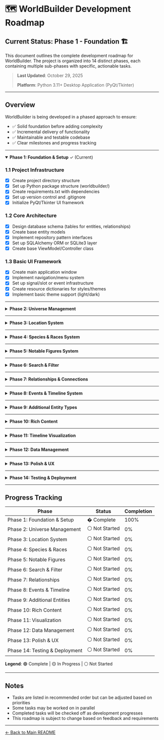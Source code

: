 # 🗺️ WorldBuilder Development Roadmap

## Current Status: **Phase 1 - Foundation** 🏗️

This document outlines the complete development roadmap for WorldBuilder. The project is organized into 14 distinct phases, each containing multiple sub-phases with specific, actionable tasks.

> **Last Updated**: October 29, 2025
> 
> **Platform**: Python 3.11+ Desktop Application (PyQt/Tkinter)

---

## Overview

WorldBuilder is being developed in a phased approach to ensure:
- ✅ Solid foundation before adding complexity
- ✅ Incremental delivery of functionality
- ✅ Maintainable and testable codebase
- ✅ Clear milestones and progress tracking

---

<details open>
<summary><b>Phase 1: Foundation & Setup</b> ✓ (Current)</summary>

### 1.1 Project Infrastructure
- [x] Create project directory structure
- [x] Set up Python package structure (worldbuilder/)
- [x] Create requirements.txt with dependencies
- [x] Set up version control and .gitignore
- [x] Initialize PyQt/Tkinter UI framework

### 1.2 Core Architecture
- [x] Design database schema (tables for entities, relationships)
- [x] Create base entity models
- [x] Implement repository pattern interfaces
- [x] Set up SQLAlchemy ORM or SQLite3 layer
- [x] Create base ViewModel/Controller class

### 1.3 Basic UI Framework
- [x] Create main application window
- [x] Implement navigation/menu system
- [x] Set up signal/slot or event infrastructure
- [x] Create resource dictionaries for styles/themes
- [x] Implement basic theme support (light/dark)

</details>

---

<details>
<summary><b>Phase 2: Universe Management</b></summary>

### 2.1 Universe CRUD
- [ ] Create Universe model and database table
- [ ] Implement UniverseRepository with CRUD methods
- [ ] Create UniverseService for business logic
- [ ] Create Universe creation dialog/view
- [ ] Implement Universe selection/switching
- [ ] Add Universe edit functionality
- [ ] Add Universe deletion with confirmation

### 2.2 Universe UI
- [ ] Design Universe management view (PyQt/Tkinter widget)
- [ ] Create Universe list view/grid
- [ ] Implement Universe details panel
- [ ] Add recent universes list
- [ ] Create Universe settings page

</details>

---

<details>
<summary><b>Phase 3: Location System</b></summary>

### 3.1 Location Data Layer
- [ ] Create Location model with parent reference
- [ ] Design location hierarchy database schema (self-referencing)
- [ ] Implement LocationRepository with hierarchy methods
- [ ] Create LocationService for business logic
- [ ] Add location parent-child relationship methods
- [ ] Create location type enumeration (Continent, Region, City, Building, etc.)

### 3.2 Location CRUD Operations
- [ ] Implement Create Location functionality
- [ ] Implement Read/View Location details
- [ ] Implement Update Location functionality
- [ ] Implement Delete Location (with cascade options)
- [ ] Add location parent selection/assignment

### 3.3 Location UI
- [ ] Create Location list view
- [ ] Design Location detail editor dialog
- [ ] Implement hierarchical tree widget for locations
- [ ] Add location type selector
- [ ] Create location parent picker
- [ ] Implement location breadcrumb navigation
- [ ] Add expand/collapse tree functionality

</details>

---

<details>
<summary><b>Phase 4: Species & Races System</b></summary>

### 4.1 Species Data Layer
- [ ] Create Species/Race model
- [ ] Implement species type classification (sentient, non-sentient, magical, etc.)
- [ ] Add species attributes (physical traits, average lifespan, size, etc.) as JSON
- [ ] Create species abilities and special characteristics
- [ ] Implement SpeciesRepository with query methods
- [ ] Create SpeciesService for business logic
- [ ] Add default "Human" species to new universes

### 4.2 Species CRUD Operations
- [ ] Implement Create Species functionality
- [ ] Implement Read/View Species details
- [ ] Implement Update Species functionality
- [ ] Implement Delete Species functionality (with safeguards)
- [ ] Add species templates (common fantasy/sci-fi races)

### 4.3 Species UI
- [ ] Create Species list view (table/grid)
- [ ] Design Species detail editor dialog
- [ ] Add species trait/attribute editor
- [ ] Implement species image/illustration support
- [ ] Create species comparison view

</details>

---

<details>
<summary><b>Phase 5: Notable Figures System</b></summary>

### 5.1 Figure Data Layer
- [ ] Create Notable Figure model
- [ ] Add species assignment field (defaults to Human)
- [ ] Implement NotableFigureRepository with query methods
- [ ] Create NotableFigureService for business logic
- [ ] Add figure-location relationships
- [ ] Create figure attribute fields (age, occupation, etc.)
- [ ] Implement species-specific attributes for figures

### 5.2 Figure CRUD Operations
- [ ] Implement Create Figure functionality
- [ ] Implement Read/View Figure details
- [ ] Implement Update Figure functionality
- [ ] Implement Delete Figure functionality
- [ ] Add figure image/portrait support
- [ ] Add species selection/assignment during figure creation

### 5.3 Figure UI
- [ ] Create Figure list view (table/grid/card view)
- [ ] Design Figure detail editor dialog
- [ ] Add species indicator/badge in figure lists
- [ ] Implement Figure search/filter (including by species)
- [ ] Add Figure card/tile view option
- [ ] Create Figure relationship visualizer widget
- [ ] Add species-specific field display based on assigned species

</details>

---

<details>
<summary><b>Phase 6: Search & Filter</b></summary>

### 6.1 Basic Search
- [ ] Implement global text search across entities
- [ ] Create search results view widget
- [ ] Add search by entity type filter
- [ ] Implement search highlighting in results
- [ ] Create SearchService for query logic

### 6.2 Advanced Filtering
- [ ] Create filter panel UI widget
- [ ] Implement filter by tags
- [ ] Add filter by location
- [ ] Add filter by species/race
- [ ] Add filter by date/timeline
- [ ] Implement saved filter presets (stored in database)

</details>

---

<details>
<summary><b>Phase 7: Relationships & Connections</b></summary>

### 7.1 Relationship Data
- [ ] Create Relationship model
- [ ] Design relationship type system (enum)
- [ ] Implement RelationshipRepository
- [ ] Create RelationshipService for business logic
- [ ] Add bidirectional relationship support
- [ ] Create relationship strength/type properties

### 7.2 Relationship UI
- [ ] Create relationship editor dialog
- [ ] Implement relationship list view widget
- [ ] Add quick relationship creation UI
- [ ] Design relationship graph visualization widget
- [ ] Implement relationship filtering

</details>

---

<details>
<summary><b>Phase 8: Events & Timeline System</b></summary>

### 8.1 Event Data Model
- [ ] Create Event model with flexible date/time structure
- [ ] Implement date precision levels (exact, year-only, approximate, relative)
- [ ] Add event duration support (instant vs. span of time)
- [ ] Create event type/category system (enum)
- [ ] Implement event importance/significance levels
- [ ] Add event-entity relationship support (figures, locations, organizations)

### 8.2 Event CRUD Operations
- [ ] Implement Create Event functionality
- [ ] Implement Read/View Event details
- [ ] Implement Update Event functionality
- [ ] Implement Delete Event functionality
- [ ] Add event duplication feature
- [ ] Create event templates for common event types
- [ ] Create EventService for business logic

### 8.3 Timeline Management
- [ ] Create Timeline model (multiple timelines per universe)
- [ ] Implement custom timeline creation (e.g., "Main History", "Character A's Story", "War Timeline")
- [ ] Add event-to-timeline assignment (events can exist on multiple timelines)
- [ ] Implement timeline filtering and grouping
- [ ] Create timeline era/period definitions
- [ ] Add timeline merging and comparison features

### 8.4 Event UI
- [ ] Design Event list view with sorting/filtering
- [ ] Create Event detail editor dialog
- [ ] Implement quick event creation dialog
- [ ] Add event date picker widget with precision options
- [ ] Create event-entity linking interface
- [ ] Implement event search with date range filters

</details>

---

<details>
<summary><b>Phase 9: Additional Entity Types</b></summary>

### 9.1 Organizations System
- [ ] Create Organization model
- [ ] Implement OrganizationRepository
- [ ] Create OrganizationService for business logic
- [ ] Create Organization CRUD operations
- [ ] Design Organization detail view dialog
- [ ] Add member/figure relationships

### 9.2 Artifacts & Lore
- [ ] Create Artifact model
- [ ] Create Lore/Mythology model with LoreType enum
- [ ] Implement respective repositories
- [ ] Create services for business logic
- [ ] Create CRUD operations for each
- [ ] Design detail view dialogs

</details>

---

<details>
<summary><b>Phase 10: Rich Content</b></summary>

### 10.1 Rich Text Editor
- [ ] Integrate rich text editor widget (QTextEdit with formatting or third-party)
- [ ] Implement formatting toolbar (bold, italic, underline, etc.)
- [ ] Add markdown parsing/rendering
- [ ] Implement inline image support
- [ ] Add spell check functionality

### 10.2 Media Management
- [ ] Create media storage system (filesystem-based in universe directory)
- [ ] Implement image upload/attachment dialog
- [ ] Add image gallery view widget
- [ ] Create media library browser
- [ ] Implement media compression/optimization on upload

</details>

---

<details>
<summary><b>Phase 11: Timeline Visualization</b></summary>

### 11.1 Timeline View Component
- [ ] Create interactive timeline widget (canvas-based or using matplotlib)
- [ ] Implement event plotting with visual markers
- [ ] Add timeline zoom/pan controls (from millennia to days)
- [ ] Create swimlane view for multiple timelines
- [ ] Implement era/period background shading
- [ ] Add "now" marker for current story point

### 11.2 Timeline Interaction
- [ ] Implement click-to-view event details
- [ ] Add drag-and-drop event repositioning
- [ ] Create event clustering for dense time periods
- [ ] Implement timeline filtering by entity/type
- [ ] Add timeline bookmarks and navigation
- [ ] Create timeline snapshot/versioning

### 11.3 Timeline Display Modes
- [ ] Implement linear timeline view
- [ ] Create branching timeline view (alternate timelines/what-ifs)
- [ ] Add calendar view mode
- [ ] Create list view with chronological sorting
- [ ] Implement relative timeline (event-to-event relationships)
- [ ] Add timeline export (image, PDF, HTML)

### 11.4 Date & Time System
- [ ] Create custom calendar system support
- [ ] Implement date conversion between calendar systems
- [ ] Add support for fictional calendars (custom months, days, years)
- [ ] Create date calculator (time between events)
- [ ] Implement recurring events support
- [ ] Add age calculation for figures based on event dates

### 11.5 Relationship Graphs
- [ ] Implement graph visualization library (networkx + matplotlib/pyvis)
- [ ] Create entity relationship graph view widget
- [ ] Add graph layout algorithms
- [ ] Implement interactive node selection
- [ ] Add graph filtering and focusing

</details>

---

<details>
<summary><b>Phase 12: Data Management</b></summary>

### 12.1 Import/Export
- [ ] Design export format (JSON or custom binary format)
- [ ] Implement full universe export service
- [ ] Implement selective entity export
- [ ] Create import functionality with validation
- [ ] Add export templates support

### 12.2 Backup & Restore
- [ ] Implement automatic backup system (scheduled background task)
- [ ] Create manual backup functionality
- [ ] Design restore wizard dialog
- [ ] Add backup scheduling configuration
- [ ] Implement backup compression (ZIP)

</details>

---

<details>
<summary><b>Phase 13: Polish & UX</b></summary>

### 13.1 User Preferences
- [ ] Create settings/preferences dialog
- [ ] Implement theme selection (light/dark mode)
- [ ] Add UI customization options
- [ ] Create keyboard shortcut configuration UI
- [ ] Implement auto-save preferences to config file

### 13.2 Performance & Optimization
- [ ] Implement lazy loading for large datasets
- [ ] Add entity caching system (in-memory)
- [ ] Optimize database queries (indexing, eager loading)
- [ ] Implement virtual scrolling for large lists
- [ ] Add loading indicators and progress bars

### 13.3 Help & Documentation
- [ ] Create in-app help system (help browser widget)
- [ ] Write user guide documentation
- [ ] Add tooltips throughout UI
- [ ] Create getting started wizard
- [ ] Record tutorial videos (optional)

</details>

---

<details>
<summary><b>Phase 14: Testing & Deployment</b></summary>

### 14.1 Testing
- [ ] Write unit tests for core services and repositories (pytest)
- [ ] Create integration tests with SQLite test database
- [ ] Perform UI/UX testing (manual)
- [ ] Conduct performance testing (large datasets)
- [ ] Fix all identified bugs

### 14.2 Deployment
- [ ] Create executable package (PyInstaller/py2exe)
- [ ] Set up auto-update mechanism (optional)
- [ ] Prepare deployment documentation
- [ ] Create release notes
- [ ] Publish initial release (GitHub Releases)

</details>

---

## Progress Tracking

| Phase | Status | Completion |
|-------|--------|------------|
| Phase 1: Foundation & Setup | � Complete | 100% |
| Phase 2: Universe Management | ⚪ Not Started | 0% |
| Phase 3: Location System | ⚪ Not Started | 0% |
| Phase 4: Species & Races | ⚪ Not Started | 0% |
| Phase 5: Notable Figures | ⚪ Not Started | 0% |
| Phase 6: Search & Filter | ⚪ Not Started | 0% |
| Phase 7: Relationships | ⚪ Not Started | 0% |
| Phase 8: Events & Timeline | ⚪ Not Started | 0% |
| Phase 9: Additional Entities | ⚪ Not Started | 0% |
| Phase 10: Rich Content | ⚪ Not Started | 0% |
| Phase 11: Visualization | ⚪ Not Started | 0% |
| Phase 12: Data Management | ⚪ Not Started | 0% |
| Phase 13: Polish & UX | ⚪ Not Started | 0% |
| Phase 14: Testing & Deployment | ⚪ Not Started | 0% |

**Legend**: 🟢 Complete | 🟡 In Progress | ⚪ Not Started

---

## Notes

- Tasks are listed in recommended order but can be adjusted based on priorities
- Some tasks may be worked on in parallel
- Completed tasks will be checked off as development progresses
- This roadmap is subject to change based on feedback and requirements

---

[← Back to Main README](README.md)
